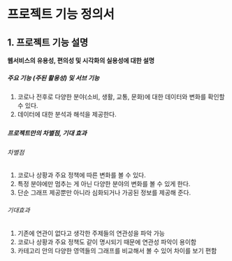 # 프로젝트 기능 정의서

## 1. 프로젝트 기능 설명

**웹서비스의 유용성, 편의성 및 시각화의 실용성에 대한 설명**
##### 주요 기능 (주된 활용성) 및 서브 기능      
  1. 코로나 전후로 다양한 분야(소비, 생활, 교통, 문화)에 대한 데이터와 변화를 확인할 수 있다.     
  2. 데이터에 대한 분석과 해석을 제공한다.   
#####  
##### 프로젝트만의 차별점, 기대 효과    
###### 차별점
  1. 코로나 상황과 주요 정책에 따른 변화를 볼 수 있다.
  2. 특정 분야에만 멈추는 게 아닌 다양한 분야의 변화를 볼 수 있게 한다.
  3. 단순 그래프 제공뿐만 아니라 심화되거나 가공된 정보를 제공해 준다.   
###### 기대효과
  1. 기존에 연관이 없다고 생각한 주제들의 연관성을 파악 가능
  2. 코로나 상황과 주요 정책도 같이 명시되기 때문에 연관성 파악이 용이함
  3. 카테고리 안의 다양한 영역들의 그래프를 비교해서 볼 수 있어 차이를 보기 편함   
